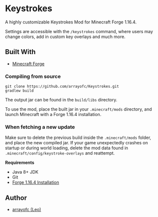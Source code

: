 # Keystrokes
A highly customizable Keystrokes Mod for Minecraft Forge 1.16.4.

Settings are accessible with the `/keystrokes` command, where users may change colors, add in custom key overlays and much more.

## Built With
* [Minecraft Forge](https://mcforge.readthedocs.io/en/latest/gettingstarted/) 

### Compiling from source
```
git clone https://github.com/arrayofc/Keystrokes.git
gradlew build
```
The output jar can be found in the `build/libs` directory.

To use the mod, place the built jar in your `.minecraft/mods` directory, and launch Minecraft with a Forge 1.16.4 installation.

### When fetching a new update
Make sure to delete the previous build inside the `.minecraft/mods` folder, and place the new compiled jar. If your game unexpectedly crashes on startup or during world loading, delete the mod data found in `.minecraft/config/keystroke-overlays` and reattempt.

**Requirements**

* Java 8+ JDK
* Git
* [Forge 1.16.4 Installation](http://files.minecraftforge.net/maven/net/minecraftforge/forge/index_1.16.4.html)

## Author
* [arrayofc (Leo)](https://github.com/arrayofc)